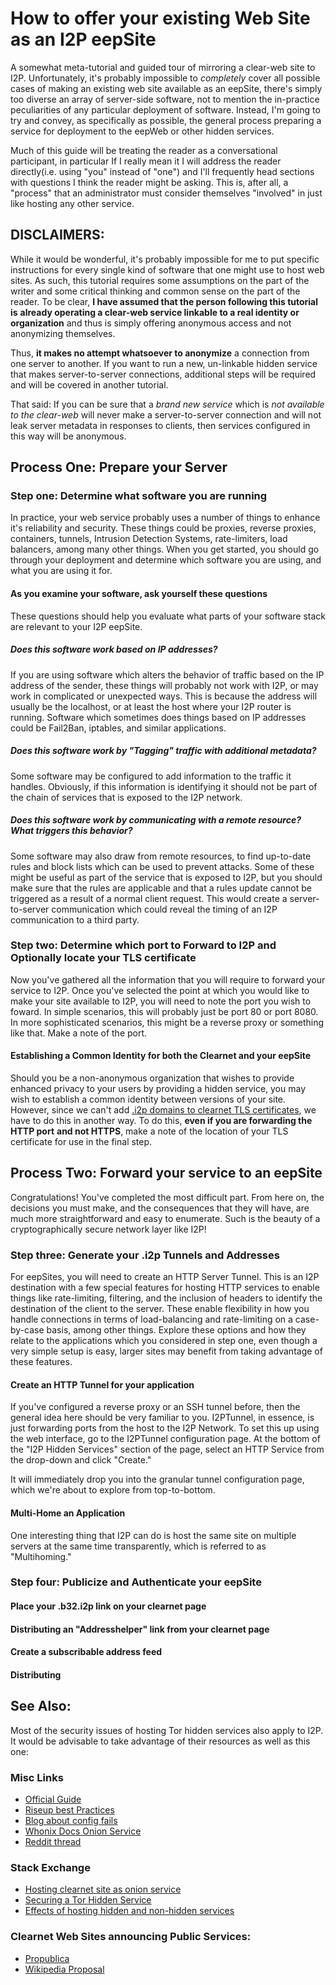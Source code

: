 How to offer your existing Web Site as an I2P eepSite
=====================================================

A somewhat meta-tutorial and guided tour of mirroring a clear-web site to I2P.
Unfortunately, it's probably impossible to *completely* cover all possible cases
of making an existing web site available as an eepSite, there's simply too
diverse an array of server-side software, not to mention the in-practice
peculiarities of any particular deployment of software. Instead, I'm going to
try and convey, as specifically as possible, the general process preparing a
service for deployment to the eepWeb or other hidden services.

Much of this guide will be treating the reader as a conversational participant,
in particular If I really mean it I will address the reader directly(i.e. using
"you" instead of "one") and I'll frequently head sections with questions I think
the reader might be asking. This is, after all, a "process" that an
administrator must consider themselves "involved" in just like hosting any other
service.

DISCLAIMERS:
------------

While it would be wonderful, it's probably impossible for me to put specific
instructions for every single kind of software that one might use to host web
sites. As such, this tutorial requires some assumptions on the part of the
writer and some critical thinking and common sense on the part of the reader.
To be clear, **I have assumed that the person following this tutorial is**
**already operating a clear-web service linkable to a real identity or**
**organization** and thus is simply offering anonymous access and not
anonymizing themselves.

Thus, **it makes no attempt whatsoever to anonymize** a connection from one
server to another. If you want to run a new, un-linkable hidden service that
makes server-to-server connections, additional steps will be required and will
be covered in another tutorial.

That said: If you can be sure that a *brand new service* which is *not*
*available to the clear-web* will never make a server-to-server connection and
will not leak server metadata in responses to clients, then services configured
in this way will be anonymous.

Process One: Prepare your Server
--------------------------------

### Step one: Determine what software you are running

In practice, your web service probably uses a number of things to enhance it's
reliability and security. These things could be proxies, reverse proxies,
containers, tunnels, Intrusion Detection Systems, rate-limiters, load balancers,
among many other things. When you get started, you should go through your
deployment and determine which software you are using, and what you are using it
for.

#### As you examine your software, ask yourself these questions

These questions should help you evaluate what parts of your software stack are
relevant to your I2P eepSite.

##### Does this software work based on IP addresses?

If you are using software which alters the behavior of traffic based on the IP
address of the sender, these things will probably not work with I2P, or may work
in complicated or unexpected ways. This is because the address will usually be
the localhost, or at least the host where your I2P router is running. Software
which sometimes does things based on IP addresses could be Fail2Ban, iptables,
and similar applications.

##### Does this software work by "Tagging" traffic with additional metadata?

Some software may be configured to add information to the traffic it handles.
Obviously, if this information is identifying it should not be part of the chain
of services that is exposed to the I2P network.

##### Does this software work by communicating with a remote resource? What triggers this behavior?

Some software may also draw from remote resources, to find up-to-date rules and
block lists which can be used to prevent attacks. Some of these might be useful
as part of the service that is exposed to I2P, but you should make sure that the
rules are applicable and that a rules update cannot be triggered as a result of
a normal client request. This would create a server-to-server communication
which could reveal the timing of an I2P communication to a third party.

### Step two: Determine which port to Forward to I2P and Optionally locate your TLS certificate

Now you've gathered all the information that you will require to forward your
service to I2P. Once you've selected the point at which you would like to make
your site available to I2P, you will need to note the port you wish to foward.
In simple scenarios, this will probably just be port 80 or port 8080. In more
sophisticated scenarios, this might be a reverse proxy or something like that.
Make a note of the port.

#### Establishing a Common Identity for both the Clearnet and your eepSite

Should you be a non-anonymous organization that wishes to provide enhanced
privacy to your users by providing a hidden service, you may wish to establish
a common identity between versions of your site. However, since we can't add
[.i2p domains to clearnet TLS certificates](/IDENTITY/tls.html), we have to do
this in another way. To do this, **even if you are forwarding the HTTP port**
**and not HTTPS**, make a note of the location of your TLS certificate for use
in the final step.

Process Two: Forward your service to an eepSite
-----------------------------------------------

Congratulations! You've completed the most difficult part. From here on, the
decisions you must make, and the consequences that they will have, are much
more straightforward and easy to enumerate. Such is the beauty of a
cryptographically secure network layer like I2P!

### Step three: Generate your .i2p Tunnels and Addresses

For eepSites, you will need to create an HTTP Server Tunnel. This is
an I2P destination with a few special features for hosting HTTP services to
enable things like rate-limiting, filtering, and the inclusion of headers to
identify the destination of the client to the server. These enable flexibility
in how you handle connections in terms of load-balancing and rate-limiting on
a case-by-case basis, among other things. Explore these options and how they
relate to the applications which you considered in step one, even though a very
simple setup is easy, larger sites may benefit from taking advantage of these
features.

#### Create an HTTP Tunnel for your application

If you've configured a reverse proxy or an SSH tunnel before, then the general
idea here should be very familiar to you. I2PTunnel, in essence, is just
forwarding ports from the host to the I2P Network. To set this up using the web
interface, go to the I2PTunnel configuration page. At the bottom of the "I2P
Hidden Services" section of the page, select an HTTP Service from the drop-down
and click "Create."

It will immediately drop you into the granular tunnel configuration page, which
we're about to explore from top-to-bottom.

#### Multi-Home an Application

One interesting thing that I2P can do is host the same site on multiple servers
at the same time transparently, which is referred to as "Multihoming."

### Step four: Publicize and Authenticate your eepSite



#### Place your .b32.i2p link on your clearnet page



#### Distributing an "Addresshelper" link from your clearnet page

#### Create a subscribable address feed

[](https://geti2p.net/spec/proposals/112-addressbook-subscription-feed-commands)


#### Distributing
See Also:
---------

Most of the security issues of hosting Tor hidden services also apply to I2P. It
would be advisable to take advantage of their resources as well as this one:

### Misc Links

 * [Official Guide](https://2019.www.torproject.org/docs/tor-onion-service.html.en)
 * [Riseup best Practices](https://riseup.net/en/security/network-security/tor/onionservices-best-practices)
 * [Blog about config fails](https://blog.0day.rocks/securing-a-web-hidden-service-89d935ba1c1d)
 * [Whonix Docs Onion Service](https://www.whonix.org/wiki/Onion_Services)
 * [Reddit thread](https://old.reddit.com/r/TOR/comments/bd5aqc/can_my_server_trade_off_privacy_for_speed_and/)

### Stack Exchange

 * [Hosting clearnet site as onion service](https://tor.stackexchange.com/questions/16680/hosting-site-as-hidden-service)
 * [Securing a Tor Hidden Service](https://tor.stackexchange.com/questions/58/securely-hosting-a-tor-hidden-service-site)
 * [Effects of hosting hidden and non-hidden services](https://tor.stackexchange.com/questions/6014/does-hosting-a-tor-hidden-service-also-on-clearnet-dns-reduce-privacy-security-f)

### Clearnet Web Sites announcing Public Services:

 * [Propublica](https://www.propublica.org/nerds/a-more-secure-and-anonymous-propublica-using-tor-hidden-services)
 * [Wikipedia Proposal](https://meta.wikimedia.org/wiki/Grants_talk:IdeaLab/A_Tor_Onion_Service_for_Wikipedia)
